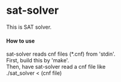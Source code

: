 # sat-solver
This is SAT solver.

#### How to use
sat-solver reads cnf files (\*.cnf) from 'stdin'.  
First, build this by 'make'.  
Then, have sat-solver read a cnf file like  
    ./sat_solver < (cnf file)
